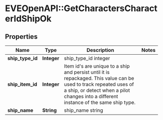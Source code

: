 # EVEOpenAPI::GetCharactersCharacterIdShipOk

## Properties
Name | Type | Description | Notes
------------ | ------------- | ------------- | -------------
**ship_type_id** | **Integer** | ship_type_id integer | 
**ship_item_id** | **Integer** | Item id&#39;s are unique to a ship and persist until it is repackaged. This value can be used to track repeated uses of a ship, or detect when a pilot changes into a different instance of the same ship type. | 
**ship_name** | **String** | ship_name string | 



